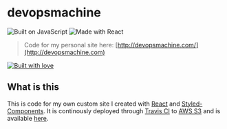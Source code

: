 # devopsmachine

![Built on JavaScript](https://img.shields.io/badge/Built%20on-JavaScript-red.svg?longCache=true&style=for-the-badge)
![Made with React](https://img.shields.io/badge/Made%20with-React-blue.svg?longCache=true&style=for-the-badge)

> Code for my personal site here: [http://devopsmachine.com/](http://devopsmachine.com)

[![Built with love](https://forthebadge.com/images/badges/built-with-love.svg)](https://forthebadge.com)

## What is this

This is code for my own custom site I created with [React](https://github.com/facebook/react) and [Styled-Components](https://github.com/styled-components/styled-components). It is continously deployed through [Travis CI](https://travis-ci.org/RyanMillerC/devopsmachine) to [AWS S3](https://aws.amazon.com/s3/) and is available [here](http://devopsmachine.com). 

